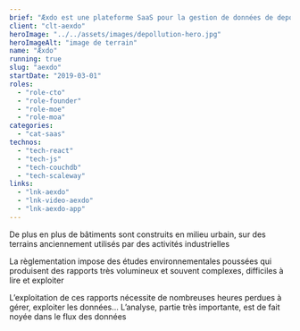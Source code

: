 ```yaml
---
brief: "Æxdo est une plateforme SaaS pour la gestion de données de depollution sur les chantiers"
client: "clt-aexdo"
heroImage: "../../assets/images/depollution-hero.jpg"
heroImageAlt: "image de terrain"
name: "Æxdo"
running: true
slug: "aexdo"
startDate: "2019-03-01"
roles:
  - "role-cto"
  - "role-founder"
  - "role-moe"
  - "role-moa"
categories:
  - "cat-saas"
technos:
  - "tech-react"
  - "tech-js"
  - "tech-couchdb"
  - "tech-scaleway"
links:
  - "lnk-aexdo"
  - "lnk-video-aexdo"
  - "lnk-aexdo-app"
---
```


De plus en plus de bâtiments sont construits en milieu urbain, sur des terrains anciennement utilisés par des activités industrielles

La règlementation impose des études environnementales poussées qui produisent des rapports très volumineux et souvent complexes, difficiles à lire et exploiter

L’exploitation de ces rapports nécessite de nombreuses heures perdues à gérer, exploiter les données… L’analyse, partie très importante, est de fait noyée dans le flux des données
